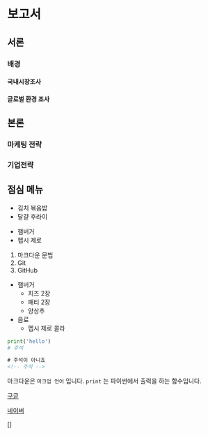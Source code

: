# 보고서

## 서론

### 배경

#### 국내시장조사

#### 글로벌 환경 조사

## 본론

### 마케팅 전략

### 기업전략

## 점심 메뉴

* 김치 볶음밥
* 달걀 후라이

- 햄버거
- 펩시 제로

1. 마크다운 문법
2. Git
3. GitHub

- 햄버거   
    - 치즈 2장
    - 패티 2장
    - 양상추
- 음료
    - 펩시 제로 콜라

```python
print('hello')
# 주석
```

```html
# 주석이 아니죠
<!-- 주석 -->
```
마크다운은 `마크업 언어` 입니다.
`print` 는 파이썬에서 출력을 하는 함수입니다.

[구글](https://google.com)

[네이버](https://naver.com)

[]




